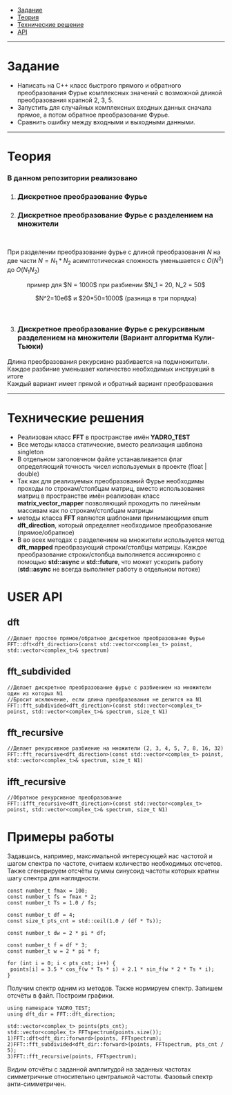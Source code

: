 - [Задание](#Задание)
- [Теория](#Теория)
- [Технические решение](#Технические-решения)
- [API](#API)
 ____
 
 # Задание
- Написать на С++ класс быстрого прямого и обратного преобразования Фурье комплексных значений с возможной длиной преобразования кратной 2, 3, 5.
- Запустить для случайных комплексных входных данных сначала прямое, а потом обратное преобразование Фурье.
- Сравнить ошибку между входными и выходными данными.
____
 # Теория
 ### В данном репозитории реализовано
 1. ### Дискретное преобразование Фурье
 2. ### Дискретное преобразование Фурье с разделением на множители
    
   <br/>
   
При разделении преобразование фурье с длиной преобразования $N$ на две части $N = N_1 * N_2$ асимптотическая сложность уменьшается с $O(N^2)$ до $O(N_1N_2)$
 <p align="center"> пример для $N = 1000$ при разбиении $N_1 = 20, N_2 = 50$ </p>
 <p align="center"> $N^2=10e6$ и $20*50=1000$ (разница в три порядка) </p>
 <br/>

 3. ### Дискретное преобразование Фурье с рекурсивным разделением на множители (Вариант алгоритма Кули-Тьюки)<br/>
   Длина преобразования рекурсивно разбивается на подмножители. Каждое разбиние уменьшает количество необходимых инструкций в итоге<br/>
   Каждый вариант имеет прямой и обратный вариант преобразования
   
   ___
# Технические решения
- Реализован класс __FFT__ в пространстве имён __YADRO_TEST__
- Все методы класса статические, вместо реализация шаблона singleton
- В отдельном заголовчном файле устанавливается флаг определяющий точность чисел используемых в проекте (float | double)
- Так как для реализуемых преобразований Фурье необходимы проходы по строкам/столбцам матриц, вместо использования матриц в пространстве имён реализован класс __matrix_vector_mapper__ позволяющий проходить по линейным массивам как по строкам/столбцам матрицы
- методы класса __FFT__ являются шаблонами принимающими enum __dft_direction__, который определяет необходимое преобразование (прямое/обратное)
- В во всех методах с разделением на множители используется метод __dft_mapped__ преобразующий строки/столбцы матрицы. Каждое преобразование строки/столбца выполняется ассинхронно с помощью __std::async__ и __std::future__, что может ускорить работу (__std::async__ не всегда выполняет работу в отдельном потоке)

# USER API
## dft
```
//Делает простое прямое/обратное дискретное преобразование Фурье
FFT::dft<dft_direction>(const std::vector<complex_t> poinst, std::vector<complex_t>& spectrum)
```
## fft_subdivided
```
//Делает дискретное преобразование фурье с разбиением на множители один из которых N1  
//Бросит исключение, если длина преобразования не делится на N1
FFT::fft_subdivided<dft_direction>(const std::vector<complex_t> poinst, std::vector<complex_t>& spectrum, size_t N1)
```
## fft_recursive
```
//Делает рекурсивное разбиение на множители (2, 3, 4, 5, 7, 8, 16, 32)
FFT::fft_recursive<dft_direction>(const std::vector<complex_t> poinst, std::vector<complex_t>& spectrum, size_t N1)
```
## ifft_recursive
```
//Обратное рекурсивное преобразование
FFT::ifft_recursive<dft_direction>(const std::vector<complex_t> poinst, std::vector<complex_t>& spectrum, size_t N1)
```

# Примеры работы

Задавшись, например, максимальной интересующей нас частотой и шагом спектра по частоте, считаем количество необходимых отсчетов.<br>
Также сгенерируем отсчёты суммы синусоид частоты которых кратны шагу спектра для наглядности.

```
const number_t fmax = 100;
const number_t fs = fmax * 2;
const number_t Ts = 1.0 / fs;	

const number_t df = 4;
const size_t pts_cnt = std::ceil(1.0 / (df * Ts));
	
const number_t dw = 2 * pi * df;

const number_t f = df * 3;
const number_t w = 2 * pi * f;

for (int i = 0; i < pts_cnt; i++) {
 points[i] = 3.5 * cos_f(w * Ts * i) + 2.1 * sin_f(w * 2 * Ts * i);
}
```

Получим спектр одним из методов. Также нормируем спектр. Запишем отсчёты в файл. Построим графики.

```
using namespace YADRO_TEST;
using dft_dir = FFT::dft_direction;

std::vector<complex_t> points(pts_cnt);
std::vector<complex_t> FFTspectrum(points.size());
1)FFT::dft<dft_dir::forward>(points, FFTspectrum);
2)FFT::fft_subdivided<dft_dir::forward>(points, FFTspectrum, pts_cnt / 5);
3)FFT::fft_recursive(points, FFTspectrum);
```

Видим отсчёты с заданной амплитудой на заданных частотах симметричные относительно центральной частоты. Фазовый спектр анти-симметричен.
